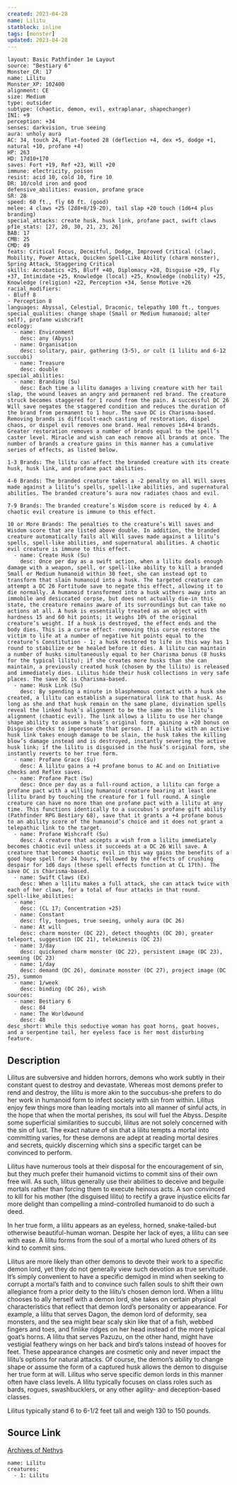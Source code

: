 ```yaml
---
created: 2023-04-28
name: Lilitu
statblock: inline
tags: [monster]
updated: 2023-04-28
---
```

```statblock
layout: Basic Pathfinder 1e Layout
source: "Bestiary 6"
Monster_CR: 17
name: Lilitu
Monster_XP: 102400
alignment: CE
size: Medium
type: outsider
subtype: (chaotic, demon, evil, extraplanar, shapechanger)
INI: +9
perception: +34
senses: darkvision, true seeing
aura: unholy aura
AC: 34, touch 24, flat-footed 28 (deflection +4, dex +5, dodge +1, natural +10, profane +4)
HP: 263
HD: 17d10+170
saves: Fort +19, Ref +23, Will +20
immune: electricity, poison
resist: acid 10, cold 10, fire 10
DR: 10/cold iron and good
defensive_abilities: evasion, profane grace
SR: 28
speed: 60 ft., fly 60 ft. (good)
melee: 4 claws +25 (2d8+8/19-20), tail slap +20 touch (1d6+4 plus branding)
special_attacks: create husk, husk link, profane pact, swift claws
pf1e_stats: [27, 20, 30, 21, 23, 26]
BAB: 17
CMB: 25
CMD: 49
feats: Critical Focus, Deceitful, Dodge, Improved Critical (claw), Mobility, Power Attack, Quicken Spell-Like Ability (charm monster), Spring Attack, Staggering Critical
skills: Acrobatics +25, Bluff +40, Diplomacy +28, Disguise +29, Fly +37, Intimidate +25, Knowledge (local) +25, Knowledge (nobility) +25, Knowledge (religion) +22, Perception +34, Sense Motive +26
racial_modifiers:
- Bluff 8
- Perception 8
languages: Abyssal, Celestial, Draconic, telepathy 100 ft., tongues
special_qualities: change shape (Small or Medium humanoid; alter self), profane wishcraft
ecology:
  - name: Environment
    desc: any (Abyss)
  - name: Organisation
    desc: solitary, pair, gathering (3-5), or cult (1 lilitu and 6-12 succubi)
  - name: Treasure
    desc: double
special_abilities:
  - name: Branding (Su)
    desc: Each time a lilitu damages a living creature with her tail slap, the wound leaves an angry and permanent red brand. The creature struck becomes staggered for 1 round from the pain. A successful DC 26 Will save negates the staggered condition and reduces the duration of the brand from permanent to 1 hour. The save DC is Charisma-based. Removing brands is difficult-each casting of restoration, dispel chaos, or dispel evil removes one brand. Heal removes 1d4+4 brands. Greater restoration removes a number of brands equal to the spell’s caster level. Miracle and wish can each remove all brands at once. The number of brands a creature gains in this manner has a cumulative series of effects, as listed below. 

1-3 Brands: The lilitu can affect the branded creature with its create husk, husk link, and profane pact abilities. 

4-6 Brands: The branded creature takes a -2 penalty on all Will saves made against a lilitu’s spells, spell-like abilities, and supernatural abilities. The branded creature’s aura now radiates chaos and evil. 

7-9 Brands: The branded creature’s Wisdom score is reduced by 4. A chaotic evil creature is immune to this effect. 

10 or More Brands: The penalties to the creature’s Will saves and Wisdom score that are listed above double. In addition, the branded creature automatically fails all Will saves made against a lilitu’s spells, spell-like abilities, and supernatural abilities. A chaotic evil creature is immune to this effect.
  - name: Create Husk (Su)
    desc: Once per day as a swift action, when a lilitu deals enough damage with a weapon, spell, or spell-like ability to kill a branded Small or Medium humanoid within 30 feet, she can instead opt to transform that slain humanoid into a husk. The targeted creature can attempt a DC 26 Fortitude save to negate this effect, allowing it to die normally. A humanoid transformed into a husk withers away into an immobile and desiccated corpse, but does not actually die-in this state, the creature remains aware of its surroundings but can take no actions at all. A husk is essentially treated as an object with hardness 15 and 60 hit points; it weighs 10% of the original creature’s weight. If a husk is destroyed, the effect ends and the body dies. This is a curse effect- removing this curse restores the victim to life at a number of negative hit points equal to the creature’s Constitution - 1; a husk restored to life in this way has 1 round to stabilize or be healed before it dies. A lilitu can maintain a number of husks simultaneously equal to her Charisma bonus (8 husks for the typical lilitu); if she creates more husks than she can maintain, a previously created husk (chosen by the lilitu) is released and immediately dies. Lilitus hide their husk collections in very safe places. The save DC is Charisma-based.
  - name: Husk Link (Su)
    desc: By spending a minute in blasphemous contact with a husk she created, a lilitu can establish a supernatural link to that husk. As long as she and that husk remain on the same plane, divination spells reveal the linked husk’s alignment to be the same as the lilitu’s alignment (chaotic evil). The link allows a lilitu to use her change shape ability to assume a husk’s original form, gaining a +20 bonus on Disguise checks to impersonate that person. If a lilitu with an active husk link takes enough damage to be slain, the husk takes the killing blow’s damage instead and is destroyed, instantly severing the active husk link; if the lilitu is disguised in the husk’s original form, she instantly reverts to her true form.
  - name: Profane Grace (Su)
    desc: A lilitu gains a +4 profane bonus to AC and on Initiative checks and Reflex saves.
  - name: Profane Pact (Su)
    desc: Once per day as a full-round action, a lilitu can forge a profane pact with a willing humanoid creature bearing at least one lilitu brand by touching the creature for 1 full round. A single creature can have no more than one profane pact with a lilitu at any time. This functions identically to a succubus’s profane gift ability (Pathfinder RPG Bestiary 68), save that it grants a +4 profane bonus to an ability score of the humanoid’s choice and it does not grant a telepathic link to the target.
  - name: Profane Wishcraft (Su)
    desc: A creature that accepts a wish from a lilitu immediately becomes chaotic evil unless it succeeds at a DC 26 Will save. A creature that becomes chaotic evil in this way gains the benefits of a good hope spell for 24 hours, followed by the effects of crushing despair for 1d6 days (these spell effects function at CL 17th). The save DC is Charisma-based.
  - name: Swift Claws (Ex)
    desc: When a lilitu makes a full attack, she can attack twice with each of her claws, for a total of four attacks in that round.
spell-like_abilities:
  - name:
    desc: (CL 17; Concentration +25)
  - name: Constant
    desc: fly, tongues, true seeing, unholy aura (DC 26)
  - name: At will
    desc: charm monster (DC 22), detect thoughts (DC 20), greater teleport, suggestion (DC 21), telekinesis (DC 23)
  - name: 3/day
    desc: quickened charm monster (DC 22), persistent image (DC 23), seeming (DC 23)
  - name: 1/day
    desc: demand (DC 26), dominate monster (DC 27), project image (DC 25), summon
  - name: 1/week
    desc: binding (DC 26), wish
sources:
  - name: Bestiary 6
    desc: 84
  - name: The Worldwound
    desc: 48
desc_short: While this seductive woman has goat horns, goat hooves, and a serpentine tail, her eyeless face is her most disturbing feature.
```
## Description
Lilitus are subversive and hidden horrors, demons who work subtly in their constant quest to destroy and devastate. Whereas most demons prefer to rend and destroy, the lilitu is more akin to the succubus-she prefers to do her work in humanoid form to infect society with sin from within. Lilitus enjoy few things more than leading mortals into all manner of sinful acts, in the hope that when the mortal perishes, its soul will fuel the Abyss. Despite some superficial similarities to succubi, lilitus are not solely concerned with the sin of lust. The exact nature of sin that a lilitu tempts a mortal into committing varies, for these demons are adept at reading mortal desires and secrets, quickly discerning which sins a specific target can be convinced to perform. 

Lilitus have numerous tools at their disposal for the encouragement of sin, but they much prefer their humanoid victims to commit sins of their own free will. As such, lilitus generally use their abilities to deceive and beguile mortals rather than forcing them to execute heinous acts. A son convinced to kill for his mother (the disguised lilitu) to rectify a grave injustice elicits far more delight than compelling a mind-controlled humanoid to do such a deed. 

In her true form, a lilitu appears as an eyeless, horned, snake-tailed-but otherwise beautiful-human woman. Despite her lack of eyes, a lilitu can see with ease. A lilitu forms from the soul of a mortal who lured others of its kind to commit sins. 

Lilitus are more likely than other demons to devote their work to a specific demon lord, yet they do not generally view such devotion as true servitude. It’s simply convenient to have a specific demigod in mind when seeking to corrupt a mortal’s faith and to convince such fallen souls to shift their own allegiance from a prior deity to the lilitu’s chosen demon lord. When a lilitu chooses to ally herself with a demon lord, she takes on certain physical characteristics that reflect that demon lord’s personality or appearance. For example, a lilitu that serves Dagon, the demon lord of deformity, sea monsters, and the sea might bear scaly skin like that of a fish, webbed fingers and toes, and finlike ridges on her head instead of the more typical goat’s horns. A lilitu that serves Pazuzu, on the other hand, might have vestigial feathery wings on her back and bird’s talons instead of hooves for feet. These appearance changes are cosmetic only and never impact the lilitu’s options for natural attacks. Of course, the demon’s ability to change shape or assume the form of a captured husk allows the demon to disguise her true form at will. Lilitus who serve specific demon lords in this manner often have class levels. A lilitu typically focuses on class roles such as bards, rogues, swashbucklers, or any other agility- and deception-based classes. 

Lilitus typically stand 6 to 6-1/2 feet tall and weigh 130 to 150 pounds.
## Source Link
[Archives of Nethys](https://aonprd.com/MonsterDisplay.aspx?ItemName=Lilitu)
```encounter-table
name: Lilitu
creatures:
  - 1: Lilitu
```
